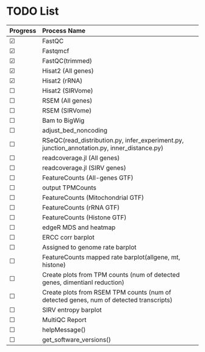 # TODO List

Progress | Process Name
:------------ | :-------------
&#9745; | FastQC |  
&#9745; | Fastqmcf |  
&#9745; | FastQC(trimmed) |  
&#9745; | Hisat2 (All genes) |  
&#9745; | Hisat2 (rRNA) |  
&#9744; | Hisat2 (SIRVome) |  
&#9744; | RSEM (All genes) |  
&#9744; | RSEM (SIRVome) |  
&#9744; | Bam to BigWig |  
&#9744; | adjust_bed_noncoding |  
&#9744; | RSeQC(read_distribution.py, infer_experiment.py, junction_annotation.py, inner_distance.py) |  
&#9744; | readcoverage.jl (All genes) |  
&#9744; | readcoverage.jl (SIRV genes) |  
&#9744; | FeatureCounts (All-genes GTF) |  
&#9744; | output TPMCounts |  
&#9744; | FeatureCounts (Mitochondrial GTF) |  
&#9744; | FeatureCounts (rRNA GTF)  |  
&#9744; | FeatureCounts (Histone GTF)  |  
&#9744; | edgeR MDS and heatmap |  
&#9744; | ERCC corr barplot |  
&#9744; | Assigned to genome rate barplot|  
&#9744; | FeatureCounts mapped rate barplot(allgene, mt, histone) |  
&#9744; | Create plots from TPM counts (num of detected genes, dimentianl reduction) |  
&#9744; | Create plots from RSEM TPM counts (num of detected genes, num of detected transcripts) |  
&#9744; | SIRV entropy barplot |  
&#9744; | MultiQC Report |  
&#9744; | helpMessage() |  
&#9744; | get_software_versions() |  
